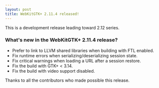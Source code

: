 ```yaml
---
layout: post
title: WebKitGTK+ 2.11.4 released!
---
```


This is a development release leading toward 2.12 series.

### What's new in the WebKitGTK+ 2.11.4 release?

 - Prefer to link to LLVM shared libraries when building with FTL enabled.
 - Fix runtime errors when serializing/deserializing session state.
 - Fix critical warnings when loading a URL after a session restore.
 - Fix the build with GTK+ < 3.14.
 - Fix the build with video support disabled.

Thanks to all the contributors who made possible this release.
